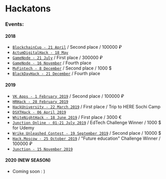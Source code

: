 # Hackatons

### Events:

#### 2018
* [```BlockchainCup - 21 April```](BlockchainCup%20-%2021%20April%202018) / Second place / 100000 ₽
* [```ActumDigitalHack - 18 May```](ActumDigitalHack%20-%2018%20May)
* [```GameNode - 21 July```](GameNode%20-%2021%20July) / First place / 300000 ₽
* [```GameNode - 16 November```](GameNode%20-%2016%20November) / Fourth place
* [```MyFintech - 8 December```](MyFintech%20-%208%20December) / Second place / 1000 $
* [```BlackDayHack - 21 December```](BlackDayHack%20-%2021%20December) / Fourth place

#### 2019
* [```VK Apps - 1 February 2019```](https://github.com/mike-petrov/hackatons/tree/master/VK%20Apps%20-%201%20February%202019) / Second place / 100000 ₽
* [```HRHack - 28 February 2019```](https://github.com/mike-petrov/hackatons/tree/master/HRHack%20-%2028%20February%202019)
* [```HackUniversity - 22 March 2019```](https://github.com/mike-petrov/hackatons/tree/master/HackUniversity%20-%2022%20March%202019) / First place / Trip to HERE Sochi Camp
* [```DSXTHack - 06 April 2019```](https://github.com/mike-petrov/hackatons/tree/master/DSXTHack%20-%2006%20April%202019)
* [```WhiteNightHack - 18 June 2019```](https://github.com/mike-petrov/hackatons/tree/master/WhiteNightHack%20-%2018%20June%202019) / First place / 3000 €
* [```Junction Online - 01-21 July 2019```](https://junction.hackerearth.com/ru/#themes) / EdTech Challenge Winner / 1000 $ for Udemy
* [```Wrike Unleashed Contest - 19 September 2019```](https://apptractor.ru/info/conferences/work-unleashed.html) / Second place / 10000 $
* [```Hack.Moscow - 25 October 2019```](https://github.com/mike-petrov/hackatons/tree/master/Hack.Moscow%25-%2006%20April%202019) / "Future education" Challenge Winner / 100000 ₽
* [```Junction - 15 November 2019```](https://github.com/mike-petrov/hackatons/tree/master/DSXTHack%20-%2006%20April%202019)

#### 2020 (NEW SEASON)
* Coming soon : )
